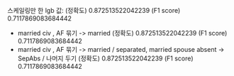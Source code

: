 스케일링만 한 lgb 값: (정확도) 0.872513522042239 (F1 score) 0.7117869083684442

- married civ , AF 묶기 -> married
                     (정확도) 0.872513522042239 (F1 score) 0.7117869083684442
-  married civ , AF 묶기 -> married / separated, married spouse absent -> SepAbs / 나머지 두기
                     (정확도) 0.872513522042239 (F1 score) 0.7117869083684442
